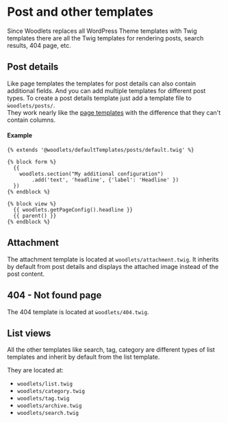 # Post and other templates
Since Woodlets replaces all WordPress Theme templates with Twig templates there are all the Twig templates for rendering posts, search results, 404 page, etc.

## Post details
Like page templates the templates for post details can also contain additional fields. And you can add multiple templates for different post types.
To create a post details template just add a template file to ```ẁoodlets/posts/```.  
They work nearly like the [page templates](page-templates.md) with the difference that they can't contain columns.

#### Example
```twig
{% extends '@woodlets/defaultTemplates/posts/default.twig' %}

{% block form %}
  {{
    woodlets.section("My additional configuration")
        .add('text', 'headline', {'label': 'Headline' })
  })
{% endblock %}

{% block view %}
  {{ woodlets.getPageConfig().headline }}
  {{ parent() }}
{% endblock %}

```

## Attachment
The attachment template is located at ```woodlets/attachment.twig```. It inherits by default from post details and displays the attached image instead of the post content.

## 404 - Not found page
The 404 template is located at ```ẁoodlets/404.twig```.

## List views
All the other templates like search, tag, category are different types of list templates and inherit by default from the list template.

They are located at: 
* ```woodlets/list.twig```
* ```woodlets/category.twig```
* ```woodlets/tag.twig```
* ```woodlets/archive.twig```
* ```woodlets/search.twig```
